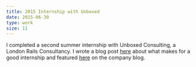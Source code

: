 ```yaml
---
title: 2015 Internship with Unboxed
date: 2015-06-30
type: work
size: 11
---
```

I completed a second summer internship with Unboxed Consulting, a London Rails Consultancy. I wrote a blog post [here](/blog/2015/09/21/unboxed.html) about what makes for a good internship and featured [here](https://www.unboxedconsulting.com/blog/summer-at-unboxed-round-two) on the company blog.
